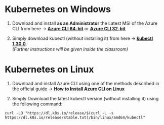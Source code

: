 # Kubernetes on Windows

1. Download and install **as an Administrator** the Latest MSI of the Azure CLI from here -> **[Azure CLI 64-bit](https://aka.ms/installazurecliwindowsx64)** or **[Azure CLI 32-bit](https://aka.ms/installazurecliwindows)**

2. Simply download kubectl (without installing it) from here -> **[kubectl 1.30.0](https://dl.k8s.io/release/v1.30.0/bin/windows/amd64/kubectl.exe)**.\
*(Further instructions will be given inside the classroom)*

# 

# Kubernetes on Linux

1. Download and install Azure CLI using one of the methods described in the official guide -> **[How to Install Azure CLI on Linux](https://learn.microsoft.com/en-us/cli/azure/install-azure-cli-linux?pivots=apt)**

2. Simply Download the latest kubectl version (without installing it) using the following command:
```
curl -LO "https://dl.k8s.io/release/$(curl -L -s https://dl.k8s.io/release/stable.txt)/bin/linux/amd64/kubectl"
```
